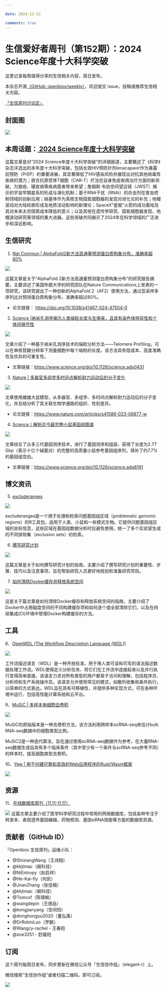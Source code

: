 ```yaml
---

date: 2024-12-22

comments: true
---
```

# 生信爱好者周刊（第152期）：2024 Science年度十大科学突破


这里记录每周值得分享的生信相关内容，周日发布。

本杂志开源[（GitHub: openbiox/weekly）](https://github.com/openbiox/weekly)，欢迎提交 issue，投稿或推荐生信相关内容。

[「生信周刊讨论区」](https://github.com/openbiox/weekly/discussions)

## 封面图

![](https://files.mdnice.com/user/80107/3597c30a-f411-44ea-9d0b-55fe72931cae.jpg)



## 本周话题：[ 2024 Science年度十大科学突破](https://mp.weixin.qq.com/s/5W04bXueWIb_VNO9BJDCnQ)

这篇文章是对“2024 Science年度十大科学突破”的详细报道，主要概述了《科学》杂志评选出的本年度十大科学突破，包括长效HIV预防针剂lenacapavir作为暴露前预防（PrEP）的重要进展，其显著降低了HIV感染风险并展现出对抗其他病毒性疾病的潜力；嵌合抗原受体T细胞（CAR-T）疗法在自身免疫疾病治疗方面的新突破，为狼疮、硬皮病等疾病患者带来希望；詹姆斯·韦伯空间望远镜（JWST）揭示的宇宙早期星系的形成与演化机制；基于RNA干扰（RNAi）的杀虫剂在害虫控制领域的创新应用；硝基体作为真核生物固氮细胞器的发现对进化论的补充；地幔波动对大陆轮廓形成及地质活动影响的新理论；SpaceX“星舰”火箭的成功着陆及其对未来太空探索成本降低的意义；以及其他在遗传学研究、固氮细胞器发现、地幔波动研究等领域的重大进展。这些突破共同展示了2024年在科学领域的广泛进步和深远影响。


                      

## 生信研究

1. [Nat Commun | AlphaFold2新方法高通量预测蛋白质构象分布，准确率超80%
](https://mp.weixin.qq.com/s/v2sVYO8MLa8osVoUMuF11A)

![](https://files.mdnice.com/user/80107/09a0f523-66b6-4ea1-b51b-c1d37ac7d6ce.png)

这篇文章是关于“AlphaFold 2新方法高通量预测蛋白质构象分布”的研究报告摘要，主要讲述了美国布朗大学的研究团队在Nature Communications上发表的一项研究，该研究提出了一种创新的AlphaFold 2（AF2）使用方法，通过亚采样多序列比对预测蛋白质构象分布，准确率超过80%。

- 论文链接： https://doi.org/10.1038/s41467-024-47504-0


2. [ Science |纳米孔测序揭示人类端粒长度与生俱来，且具有染色体特异性和个体间保守性
](https://mp.weixin.qq.com/s/tZ5jwBYpYbrLP25Us1q1lg)



![](https://files.mdnice.com/user/80107/9043fe39-b6fa-4a81-8ded-87f6855cbe35.png)


文章介绍了一种基于纳米孔测序技术的端粒分析方法——Telomere Profiling，可以在单核苷酸分辨率下测量细胞中每个端粒的长度。该方法具有低成本、高度准确性及优异的可重复性。

- 文章链接：https://www.science.org/doi/10.1126/science.ado0431



3. [ Nature | 多器官多组学多时间点解析耐力运动后的分子变化
](https://mp.weixin.qq.com/s/Bs7lW34VfVJ3AVWvImkwkA)


![](https://files.mdnice.com/user/80107/d8e1ad2e-ac0d-4e8e-a450-f22ea53f1517.png)

文章使用雌雄大鼠模型，从多器官、多组学、多时间点解析耐力运动后的分子变化，并总结分析了其关联生物学通路的组织、性别差异。

- 论文链接：https://www.nature.com/articles/s41586-023-06877-w

4. [ Science丨解析迄今最完整小鼠基因组图谱
](https://mp.weixin.qq.com/s/a5R3a-KbWmAvANKwDZbopg)



![](https://files.mdnice.com/user/80107/08d83b32-0eac-445f-9607-d74ffa05801a.png)


文章综合了众多三代基因测序技术，进行了基因测序和组装，获得了长度为2.77 Gbp（表示十亿个碱基对）的完整的高质量小鼠参考基因组序列，填补了约7.7%的基因组空白。

- 文章链接：https://www.science.org/doi/10.1126/science.adq8191




## 博文资讯

5. [ excluderanges
](https://dozmorovlab.github.io/excluderanges/articles/excluderanges.html)


![](https://files.mdnice.com/user/80107/879d580c-1b60-42bd-b949-542e40048324.png)

excluderanges是一个用于处理和检索问题基因组区域（problematic genomic regions）的R工具包，适用于人类、小鼠和一些模式生物。它提供问题基因组区域的坐标信息，这些区域在基因组数据分析时应避免使用。统一了多个实验室生成的不同排除集（exclusion sets）的检索。

6. [ 撰写研究计划
](https://www.science.org/content/article/writing-research-plan)


![](https://files.mdnice.com/user/80107/18532396-20f3-4179-a5b5-5052ffffd4cb.jpg)


这篇文章是关于如何撰写研究计划的指南，主要介绍了撰写研究计划的重要性、步骤、技巧以及注意事项，旨在帮助研究人员更好地规划和准备研究项目。


7. [如何清除Docker缓存并释放系统空间
](https://depot.dev/blog/docker-clear-cache)



![](https://files.mdnice.com/user/80107/7d29044f-4989-4f11-821c-62c0d3509cd6.png)


这是关于篇文章是如何清除Docker缓存和释放系统空间的指南，主要介绍了Docker中占用磁盘空间的不同构建缓存项和如何逐个或全部清除它们，以及在持续集成(CI)环境中管理Docker构建缓存的方法。



## 工具
8、[OpenWDL (The Workflow Description Language (WDL))](https://openwdl.org/)


![](https://files.mdnice.com/user/80107/09429262-0904-45e6-9ee1-5a4f06f64df7.png)

工作流描述语言（WDL）是一种开放标准，用于用人类可读和可写的语法描述数据处理工作流。WDL使得定义分析任务、将它们在工作流中连接起来以及并行执行变得简单直接。该语言力求对所有类型的用户都易于访问和理解，包括程序员、分析师和生产系统操作员。该语言允许使用常见的模式，如散列收集和条件执行，以简单的方式表达。WDL旨在具有可移植性，并提供多种实现方式，可在各种环境中运行，包括高性能计算系统和云平台。

9、[MuSiC | 多样本单细胞去卷积](https://github.com/xuranw/MuSiC)


![](https://files.mdnice.com/user/80107/f6bb1e4e-e7b3-466c-b0e3-c72526a7cdce.png)


MuSiC的原始版本是一种去卷积方法，该方法利用跨样本scRNA-seq来估计bulk RNA-seq数据中的细胞类型比例。

MuSiC2是一种迭代算法，旨在通过使用scRNA-seq数据作为参考，在大量RNA-seq数据生成自具有多个临床条件（其中至少有一个条件与scRNA-seq参考不同）的样本时，提高细胞类型去卷积。

10、[Yew | 用于创建可靠和高效的Web应用程序的Rust/Wasm框架](https://github.com/yewstack/yew)


![](https://files.mdnice.com/user/80107/82afe438-dcf7-40a6-ba6a-0b27405935d3.png)

## 资源
11、[在线数据库周刊（11.11-11.17）](https://mp.weixin.qq.com/s/iLWSqLj26xjZ8Aa92GnSQQ)

![](https://files.mdnice.com/user/80107/c7794194-eac1-44fa-b327-bb9cab262436.png)
这篇文章主要介绍了医学科学研究过程中常用的网络数据库，包括各种专注于转录本、表观遗传基因编辑、药物预测、基因siRNA效能等方面的数据库资源。


## 贡献者（GitHub ID）
「Openbiox 生信周刊」运维小队：

- @ShixiangWang（王诗翔）
- @kkjtmac（阚科佳）
- @NiEntropy（赵启祥）
- @He-Kai-fly（何凯）
- @JnanZhang（张佳楠）
- @kkjtmac（阚科佳）
- @Tomcxf（陈啸枫）
- @wangdepin（王德品）
- @kongjianyang（空间阳）
- @donghongyu2020（董弘禹）
- @DrRobinLuo（罗鹏）
- @Wangcy-rachel - 王春阳
- @zoe3251 - 舒晨阳
 


## 订阅
这个周刊每周日发布，同步更新在微信公众号「生信协作组」（elegant-r）上。

微信搜索“生信协作组”或者扫描二维码，即可订阅。

![](https://files.mdnice.com/user/80107/49b94363-6ce9-4fc8-83b9-f66cd88f7d86.png)
